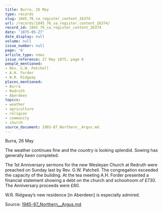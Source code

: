 ```yaml
---
title: Burra, 26 May
type: records
slug: 1845_76_sa_register_content_26374
url: /records/1845_76_sa_register_content_26374/
record_id: 1845_76_sa_register_content_26374
date: '1875-05-27'
date_display: null
volume: null
issue_number: null
page: '6'
article_type: news
issue_reference: 27 May 1875, page 6
people_mentioned:
- Rev. G.W. Patchell
- A.H. Forder
- W.R. Ridgway
places_mentioned:
- Burra
- Redruth
- Aberdeen
topics:
- weather
- agriculture
- religion
- community
- church
source_document: 1985-87_Northern__Argus.md
---
```


Burra, 26 May

The weather continues fine and the country is looking splendid.  Sowing has generally been completed.

The 1st Anniversary sermons for the new Wesleyan Church at Redruth were preached on Sunday last by Rev. G.W. Patchell.  The congregation exceeded the capacity of the building.  At the tea meeting A.H. Forder presented a financial statement showing a debt on the church and schoolroom of £730.  The Anniversary proceeds were £80.

W.R. Ridgway’s new residence [in Aberdeen] is especially admired.

Source: [1985-87_Northern__Argus.md](/downloads/markdown/1985-87_Northern__Argus.md)
